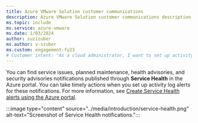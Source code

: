 ```yaml
---
title: Azure VMware Solution customer communications
description: Azure VMware Solution customer communications description.
ms.topic: include
ms.service: azure-vmware
ms.date: 1/03/2024
author: suzizuber
ms.author: v-szuber
ms.custom: engagement-fy23
# Customer intent: "As a cloud administrator, I want to set up activity log alerts for service notifications, so that I can stay informed about service issues and maintenance and take timely actions to ensure system reliability."
---
```


<!-- Used in introduction.md and faq.yml -->

You can find service issues, planned maintenance, health advisories, and security advisories notifications published through **Service Health** in the Azure portal. You can take timely actions when you set up activity log alerts for these notifications. For more information, see [Create Service Health alerts using the Azure portal](/azure/service-health/alerts-activity-log-service-notifications-portal#create-a-service-health-alert-using-the-azure-portal).

:::image type="content" source="../media/introduction/service-health.png" alt-text="Screenshot of Service Health notifications.":::
